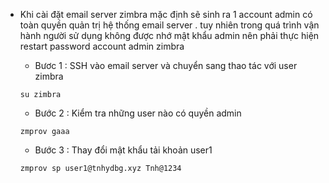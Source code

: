 - Khi cài đặt email server zimbra mặc định sẽ sinh ra 1 account admin có toàn quyền quản trị  hệ thống email server . tuy nhiên trong quá trình vận hành người sử dụng không được nhớ mật khẩu admin nên phải thực hiện restart password account admin zimbra 
  - Bươc 1 : SSH vào email server và chuyển sang thao tác với user zimbra 
  ```
  su zimbra
  ```

  - Bước 2 : Kiểm tra những user nào có quyền admin 
  ```
  zmprov gaaa
  ```
  - Bước 3 : Thay đổi mật khẩu tải khoản user1
  ```
  zmprov sp user1@tnhydbg.xyz Tnh@1234
  ```
